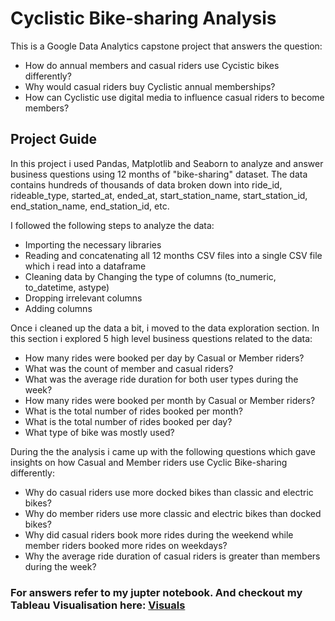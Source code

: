 # Cyclistic Bike-sharing Analysis
This is a Google Data Analytics capstone project that answers the question:
  * How do annual members and casual riders use Cycistic bikes differently?
  * Why would casual riders buy Cyclistic annual memberships?
  *  How can Cyclistic use digital media to influence casual riders to become members?

## Project Guide
  In this project i used Pandas, Matplotlib and Seaborn to analyze and answer business questions using 12 months of "bike-sharing" dataset. The data contains hundreds of thousands of data broken down into ride_id, rideable_type, started_at, ended_at, start_station_name, start_station_id, end_station_name, end_station_id, etc.

I followed the following steps to analyze the data:
  * Importing the necessary libraries
  * Reading and concatenating all 12 months CSV   files into a single CSV file which i read into a dataframe
  * Cleaning data by
Changing the type of columns (to_numeric, to_datetime, astype)
  * Dropping irrelevant columns
  * Adding columns

Once i cleaned up the data a bit, i moved to the data exploration section. In this section i explored 5 high level business questions related to the data:
  * How many rides were booked per day by Casual or Member riders?
  * What was the count of member and casual riders?
  * What was the average ride duration for both user types during the week?
  * How many rides were booked per month by Casual or Member riders?
  * What is the total number of rides booked per month?
  * What is the total number of rides booked per day?
  * What type of bike was mostly used?

During the the analysis i came up with the following questions which gave insights on how Casual and Member riders use Cyclic Bike-sharing differently:
  * Why do casual riders use more docked bikes than classic and electric bikes?
  * Why do member riders use more classic and electric bikes than docked bikes?
  * Why did casual riders book more rides during the weekend while member riders booked more rides on weekdays?
  * Why the average ride duration of casual riders is greater than members during the week?

### For answers refer to my jupter notebook. And checkout my Tableau Visualisation here: [Visuals](https://public.tableau.com/app/profile/shubham.saini1159/viz/cyclistic_visual/Dashboard1#1)
